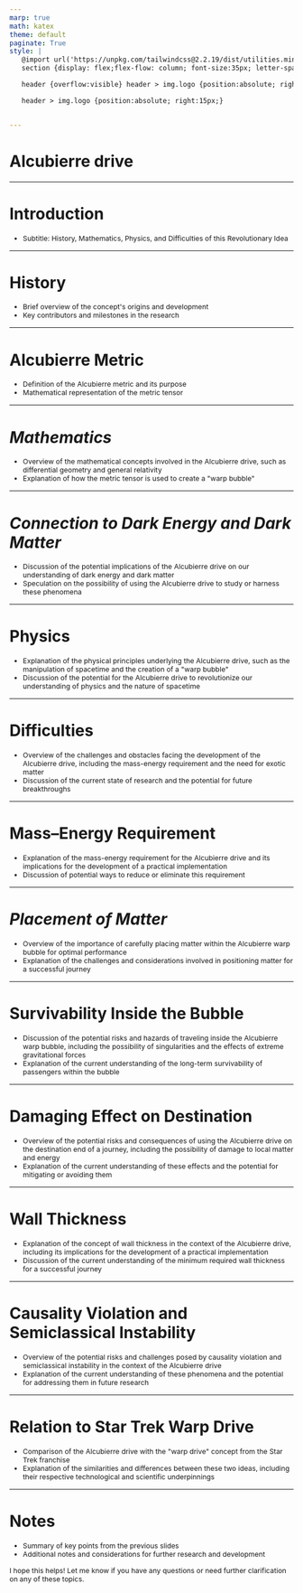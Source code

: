 ```yaml
---
marp: true
math: katex
theme: default
paginate: True
style: |
   @import url('https://unpkg.com/tailwindcss@2.2.19/dist/utilities.min.css');
   section {display: flex;flex-flow: column; font-size:35px; letter-spacing:1.4px;}

   header {overflow:visible} header > img.logo {position:absolute; right:15px;}

   header > img.logo {position:absolute; right:15px;}


---
```

<!-- backgroundColor: white -->
<!-- _class: lead -->

 # Alcubierre drive

---
<style scoped>p,li {font-size:0.96em}</style>

 # Introduction

- Subtitle: History, Mathematics, Physics, and Difficulties of this Revolutionary Idea

---
<style scoped>p,li {font-size:0.92em}</style>

 # History
- Brief overview of the concept's origins and development
- Key contributors and milestones in the research


---
<style scoped>p,li {font-size:0.92em}</style>

 # **Alcubierre Metric**

- Definition of the Alcubierre metric and its purpose
- Mathematical representation of the metric tensor

---
<style scoped>p,li {font-size:0.92em}</style>

 # _Mathematics_
- Overview of the mathematical concepts involved in the Alcubierre drive, such as differential geometry and general relativity
- Explanation of how the metric tensor is used to create a "warp bubble"


---
<style scoped>p,li {font-size:0.92em}</style>

 # _Connection to Dark Energy and Dark Matter_

- Discussion of the potential implications of the Alcubierre drive on our understanding of dark energy and dark matter
- Speculation on the possibility of using the Alcubierre drive to study or harness these phenomena

---
<style scoped>p,li {font-size:0.92em}</style>

 # Physics
- Explanation of the physical principles underlying the Alcubierre drive, such as the manipulation of spacetime and the creation of a "warp bubble"
- Discussion of the potential for the Alcubierre drive to revolutionize our understanding of physics and the nature of spacetime


---
<style scoped>p,li {font-size:0.92em}</style>

 # Difficulties
- Overview of the challenges and obstacles facing the development of the Alcubierre drive, including the mass-energy requirement and the need for exotic matter
- Discussion of the current state of research and the potential for future breakthroughs


---
<style scoped>p,li {font-size:0.92em}</style>

 # Mass–Energy Requirement
- Explanation of the mass-energy requirement for the Alcubierre drive and its implications for the development of a practical implementation
- Discussion of potential ways to reduce or eliminate this requirement


---
<style scoped>p,li {font-size:0.92em}</style>

 # _Placement of Matter_

- Overview of the importance of carefully placing matter within the Alcubierre warp bubble for optimal performance
- Explanation of the challenges and considerations involved in positioning matter for a successful journey

---
<style scoped>p,li {font-size:0.92em}</style>

 # Survivability Inside the Bubble
- Discussion of the potential risks and hazards of traveling inside the Alcubierre warp bubble, including the possibility of singularities and the effects of extreme gravitational forces
- Explanation of the current understanding of the long-term survivability of passengers within the bubble


---
<style scoped>p,li {font-size:0.92em}</style>

 # **Damaging Effect on Destination**

- Overview of the potential risks and consequences of using the Alcubierre drive on the destination end of a journey, including the possibility of damage to local matter and energy
- Explanation of the current understanding of these effects and the potential for mitigating or avoiding them

---
<style scoped>p,li {font-size:0.92em}</style>

 # Wall Thickness

- Explanation of the concept of wall thickness in the context of the Alcubierre drive, including its implications for the development of a practical implementation
- Discussion of the current understanding of the minimum required wall thickness for a successful journey

---
<style scoped>p,li {font-size:0.92em}</style>

 # Causality Violation and Semiclassical Instability

- Overview of the potential risks and challenges posed by causality violation and semiclassical instability in the context of the Alcubierre drive
- Explanation of the current understanding of these phenomena and the potential for addressing them in future research

---
<style scoped>p,li {font-size:0.92em}</style>

 # Relation to Star Trek Warp Drive

- Comparison of the Alcubierre drive with the "warp drive" concept from the Star Trek franchise
- Explanation of the similarities and differences between these two ideas, including their respective technological and scientific underpinnings

---
<style scoped>p,li {font-size:0.88em}</style>

 # Notes

- Summary of key points from the previous slides
- Additional notes and considerations for further research and development

I hope this helps! Let me know if you have any questions or need further clarification on any of these topics.